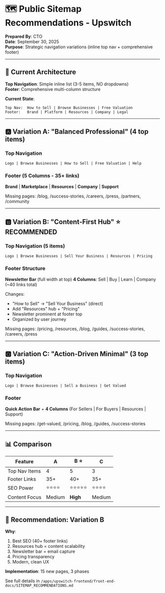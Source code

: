 # 🗺️ Public Sitemap Recommendations - Upswitch

**Prepared By**: CTO  
**Date**: September 30, 2025  
**Purpose**: Strategic navigation variations (inline top nav + comprehensive footer)

---

## 🎯 Current Architecture

**Top Navigation**: Simple inline list (3-5 items, NO dropdowns)  
**Footer**: Comprehensive multi-column structure

**Current State**:
```
Top Nav:  How to Sell | Browse Businesses | Free Valuation
Footer:   Brand | Platform | Resources | Company | Legal
```

---

## 🅰️ Variation A: "Balanced Professional" (4 top items)

### Top Navigation
```
Logo | Browse Businesses | How to Sell | Free Valuation | Help
```

### Footer (5 Columns - 35+ links)
**Brand** | **Marketplace** | **Resources** | **Company** | **Support**

Missing pages: /blog, /success-stories, /careers, /press, /partners, /community

---

## 🅱️ Variation B: "Content-First Hub" ⭐ RECOMMENDED

### Top Navigation (5 items)
```
Logo | Browse Businesses | Sell Your Business | Resources | Pricing
```

### Footer Structure
**Newsletter Bar** (full width at top)
**4 Columns**: Sell | Buy | Learn | Company (~40 links total)

Changes:
- "How to Sell" → "Sell Your Business" (direct)
- Add "Resources" hub + "Pricing" 
- Newsletter prominent at footer top
- Organized by user journey

Missing pages: /pricing, /resources, /blog, /guides, /success-stories, /careers, /press

---

## 🅾️ Variation C: "Action-Driven Minimal" (3 top items)

### Top Navigation
```
Logo | Browse Businesses | Sell a Business | Get Valued
```

### Footer
**Quick Action Bar** + **4 Columns** (For Sellers | For Buyers | Resources | Support)

Missing pages: /get-valued, /pricing, /blog, /guides, /success-stories

---

## 📊 Comparison

| Feature | A | B ⭐ | C |
|---------|---|------|---|
| Top Nav Items | 4 | 5 | 3 |
| Footer Links | 35+ | 40+ | 35+ |
| SEO Power | ⭐⭐⭐⭐ | ⭐⭐⭐⭐⭐ | ⭐⭐⭐⭐ |
| Content Focus | Medium | **High** | Medium |

---

## 🎯 Recommendation: Variation B

**Why**:
1. Best SEO (40+ footer links)
2. Resources hub = content scalability
3. Newsletter bar = email capture
4. Pricing transparency
5. Modern, clean UX

**Implementation**: 15 new pages, 3 phases

See full details in `/apps/upswitch-frontend/front-end-docs/SITEMAP_RECOMMENDATIONS.md`
